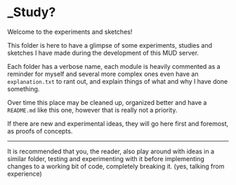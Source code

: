 # _Study?

Welcome to the experiments and sketches!

This folder is here to have a glimpse of some experiments, studies and sketches I have made during the development of this MUD server. 

Each folder has a verbose name, each module is heavily commented as a reminder for myself and several more complex ones even have an `explanation.txt` to rant out, and explain things of what and why I have done something.

Over time this place may be cleaned up, organized better and have a `README.md` like this one, however that is really not a priority.

If there are new and experimental ideas, they will go here first and foremost, as proofs of concepts.

---

It is recommended that you, the reader, also play around with ideas in a similar folder, testing and experimenting with it before implementing changes to a working bit of code, completely breaking it. (yes, talking from experience)